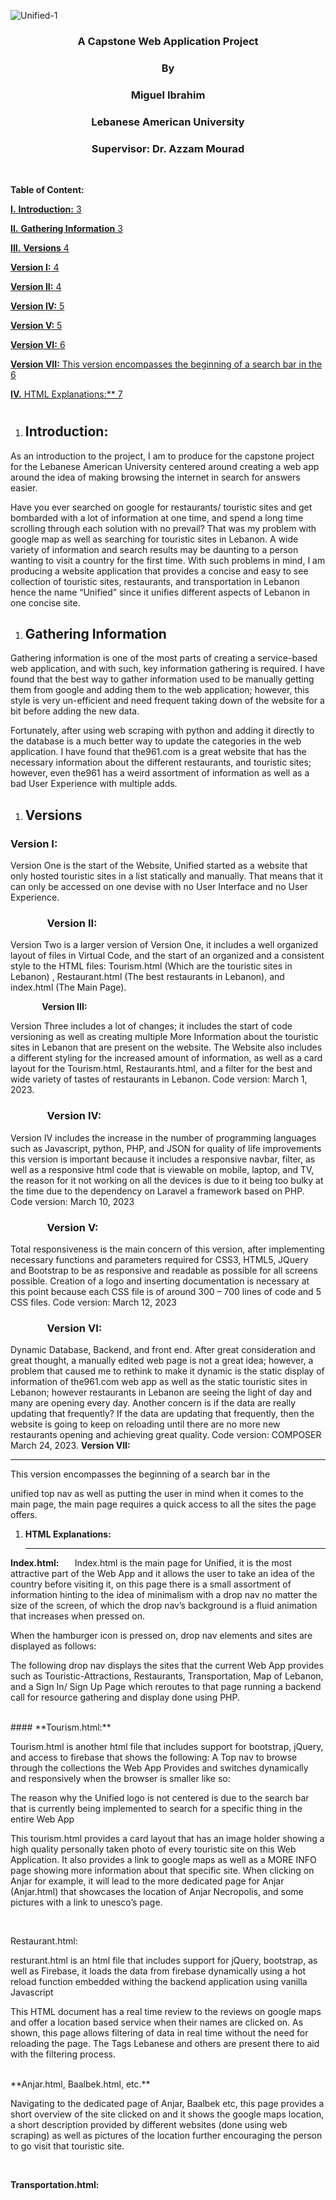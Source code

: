 ![Unified-1](https://user-images.githubusercontent.com/121685654/229470414-dc4892a9-16ab-45e9-8070-e23fffb89773.png)



<h3 align="center">A Capstone Web Application Project</h3>

<h3 align="center">By</h3>

<h3 align="center">Miguel Ibrahim</h3>

<h3 align="center">Lebanese American University</h3>

<h3 align="center">Supervisor: Dr. Azzam Mourad</h3>


<br>

**Table of Content:**

[**I.**	**Introduction:**	3](#_Toc131237070)

[**II.**	**Gathering Information**	3](#_Toc131237071)

[**III.**	**Versions**	4](#_Toc131237072)

[**Version I:**	4](#_Toc131237073)

[**Version II:**	4](#_Toc131237074)

[**Version IV:**	5](#_Toc131237075)

[**Version V:**	5](#_Toc131237076)

[**Version VI:**	6](#_Toc131237077)

[**Version VII:** 	This version encompasses the beginning of a search bar in the	6](#_Toc131237078)

[**IV.**	HTML Explanations:**	7](#_Toc131237079)
#








1. ## **Introduction:**
As an introduction to the project, I am to produce for the capstone project for the Lebanese American University centered around creating a web app around the idea of making browsing the internet in search for answers easier.

Have you ever searched on google for restaurants/ touristic sites and get bombarded with a lot of information at one time, and spend a long time scrolling through each solution with no prevail? That was my problem with google map as well as searching for touristic sites in Lebanon. A wide variety of information and search results may be daunting to a person wanting to visit a country for the first time. With such problems in mind, I am producing a website application that provides a concise and easy to see collection of touristic sites, restaurants, and transportation in Lebanon hence the name “Unified” since it unifies different aspects of Lebanon in one concise site.
1. ## **Gathering Information**
Gathering information is one of the most parts of creating a service-based web application, and with such, key information gathering is required. I have found that the best way to gather information used to be manually getting them from google and adding them to the web application; however, this style is very un-efficient and need frequent taking down of the website for a bit before adding the new data. 

Fortunately, after using web scraping with python and adding it directly to the database is a much better way to update the categories in the web application. I have found that the961.com is a great website that has the necessary information about the different restaurants, and touristic sites; however, even the961 has a weird assortment of information as well as a bad User Experience with multiple adds.
1. ## **Versions**
### **Version I:** 
Version One is the start of the Website, Unified started as a website that only hosted touristic sites in a list statically and manually. That means that it can only be accessed on one devise with no User Interface and no User Experience.
### `		`**Version II:**
Version Two is a larger version of Version One, it includes a well organized layout of files in Virtual Code, and the start of an organized and a consistent style to the HTML files: Tourism.html (Which are the touristic sites in Lebanon) , Restaurant.html (The best restaurants in Lebanon), and index.html (The Main Page).

`		`**Version III:**

Version Three includes a lot of changes; it includes the start of code versioning as well as creating multiple More Information about the touristic sites in Lebanon that are present on the website. The Website also includes a different styling for the increased amount of information, as well as a card layout for the Tourism.html, Restaurants.html, and a filter for the best and wide variety of tastes of restaurants in Lebanon. Code version: March 1, 2023.
### `		`**Version IV:**
Version IV includes the increase in the number of programming languages such as Javascript, python, PHP, and JSON for quality of life improvements this version is important because it includes a responsive navbar, filter, as well as a responsive html code that is viewable on mobile, laptop, and TV, the reason for it not working on all the devices is due to it being too bulky at the time due to the dependency on Laravel a framework based on PHP. Code version: March 10, 2023
### `		`**Version V:**
Total responsiveness is the main concern of this version, after implementing necessary functions and parameters required for CSS3, HTML5, JQuery and Bootstrap to be as responsive and readable as possible for all screens possible. Creation of a logo and inserting documentation is necessary at this point because each CSS file is of around 300 – 700 lines of code and 5 CSS files. Code version: March 12, 2023
### `		`**Version VI:**
Dynamic Database, Backend, and front end. After great consideration and great thought, a manually edited web page is not a great idea; however, a problem that caused me to rethink to make it dynamic is the static display of information of the961.com web app as well as the static touristic sites in Lebanon; however restaurants in Lebanon are seeing the light of day and many are opening every day. Another concern is if the data are really updating that frequently? If the data are updating that frequently, then the website is going to keep on reloading until there are no more new restaurants opening and achieving great quality. Code version: COMPOSER March 24, 2023.
**Version VII:**

----------------
This version encompasses the beginning of a search bar in the   

unified top nav as well as putting the user in mind when it comes to the main page, the main page requires a quick access to all the sites the page offers.
1. **HTML Explanations:**

   ----------------------------------


**Index.html:**
`	`Index.html is the main page for Unified, it is the most attractive part of the Web App and it allows the user to take an idea of the country before visiting it, on this page there is a small assortment of information hinting to the idea of minimalism with a drop nav no matter the size of the screen, of which the drop nav’s background is a fluid animation that increases when pressed on.

When the hamburger icon is pressed on, drop nav elements and sites are displayed as follows:

The following drop nav displays the sites that the current Web App provides such as Touristic-Attractions, Restaurants, Transportation, Map of Lebanon, and a Sign In/ Sign Up Page which reroutes to that page running a backend call for resource gathering and display done using PHP.

<br>
#### **Tourism.html:**


Tourism.html is another html file that includes support for bootstrap, jQuery, and access to firebase  that shows the following: A Top nav to browse through the collections the Web App Provides and switches dynamically and responsively when the browser is smaller like so:

The reason why the Unified logo is not centered is due to the search bar that is currently being implemented to search for a specific thing in the entire Web App

This tourism.html provides a card layout that has an image holder showing a high quality personally taken photo of every touristic site on this Web Application. It also provides a link to google maps as well as a MORE INFO page showing more information about that specific site. When clicking on Anjar for example, it will lead to the more dedicated page for Anjar (Anjar.html) that showcases the location of Anjar Necropolis, and some pictures with a link to unesco’s page.



<br>

Restaurant.html:

resturant.html is an html file that includes support for jQuery, bootstrap, as well as Firebase, it loads the data from firebase dynamically using a hot reload function embedded withing the backend application using vanilla Javascript

This HTML document has a real time review to the reviews on google maps and offer a location based service when their names are clicked on. As shown, this page allows filtering of data in real time without the need for reloading the page. The Tags Lebanese and others are present there to aid with the filtering process.




<br>
**Anjar.html, Baalbek.html, etc.**

Navigating to the dedicated page of Anjar, Baalbek etc, this page provides a short overview of the site clicked on and it shows the google maps location, a short description provided by different websites (done using web scraping) as well as pictures of the location further encouraging the person to go visit that touristic site.

<br>

**Transportation.html:**


